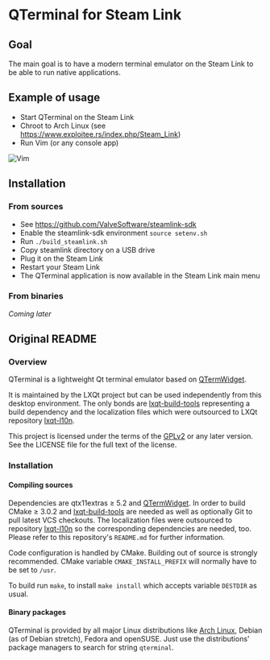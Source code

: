 # QTerminal for Steam Link

## Goal

  The main goal is to have a modern terminal emulator on the Steam Link to be able to run native applications.

## Example of usage

  * Start QTerminal on the Steam Link
  * Chroot to Arch Linux (see https://www.exploitee.rs/index.php/Steam_Link)
  * Run Vim (or any console app)
  
![Vim](https://github.com/gogoprog/qterminal-steamlink/raw/master/doc/vim2.jpg)

## Installation

### From sources

  * See https://github.com/ValveSoftware/steamlink-sdk
  * Enable the steamlink-sdk environment `source setenv.sh`
  * Run `./build_steamlink.sh`
  * Copy steamlink directory on a USB drive
  * Plug it on the Steam Link
  * Restart your Steam Link
  * The QTerminal application is now available in the Steam Link main menu
  
### From binaries

 _Coming later_

## Original README
### Overview

QTerminal is a lightweight Qt terminal emulator based on [QTermWidget](https://github.com/lxde/qtermwidget).

It is maintained by the LXQt project but can be used independently from this desktop environment. The only bonds are [lxqt-build-tools](https://github.com/lxde/lxqt-build-tools) representing a build dependency and the localization files which were outsourced to LXQt repository [lxqt-l10n](https://github.com/lxde/lxqt-l10n).

This project is licensed under the terms of the [GPLv2](https://www.gnu.org/licenses/gpl-2.0.en.html) or any later version. See the LICENSE file for the full text of the license.

### Installation

#### Compiling sources

Dependencies are qtx11extras ≥ 5.2 and [QTermWidget](https://github.com/lxde/qtermwidget).
In order to build CMake ≥ 3.0.2 and [lxqt-build-tools](https://github.com/lxde/lxqt-build-tools) are needed as well as optionally Git to pull latest VCS checkouts. The localization files were outsourced to repository [lxqt-l10n](https://github.com/lxde/lxqt-l10n) so the corresponding dependencies are needed, too. Please refer to this repository's `README.md` for further information.

Code configuration is handled by CMake. Building out of source is strongly recommended. CMake variable `CMAKE_INSTALL_PREFIX` will normally have to be set to `/usr`.

To build run `make`, to install `make install` which accepts variable `DESTDIR` as usual.

#### Binary packages

QTerminal is provided by all major Linux distributions like [Arch Linux](https://www.archlinux.org/packages/?q=qterminal), Debian (as of Debian stretch), Fedora and openSUSE.
Just use the distributions' package managers to search for string `qterminal`.
